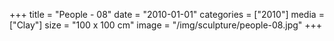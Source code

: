 +++
title = "People - 08"
date = "2010-01-01"
categories = ["2010"]
media = ["Clay"]
size = "100 x 100 cm"
image = "/img/sculpture/people-08.jpg"
+++
